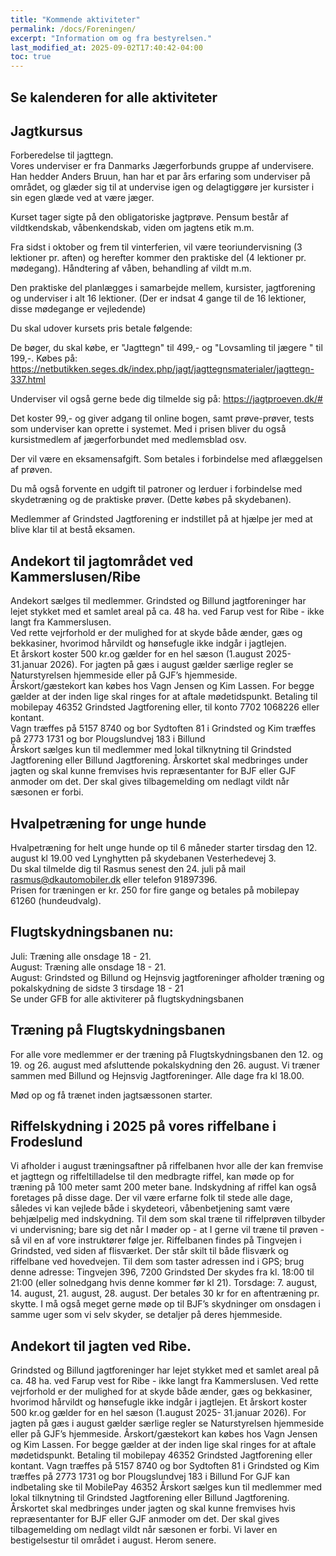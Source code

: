 ```yaml
---
title: "Kommende aktiviteter"
permalink: /docs/Foreningen/
excerpt: "Information om og fra bestyrelsen."
last_modified_at: 2025-09-02T17:40:42-04:00
toc: true
---
```

## Se kalenderen for alle aktiviteter 
## Jagtkursus   
Forberedelse til jagttegn.    
Vores underviser er fra Danmarks Jægerforbunds gruppe af undervisere. Han hedder Anders Bruun, han har et par års erfaring som underviser på området, og glæder sig til at undervise igen og delagtiggøre jer kursister i sin egen glæde ved at være jæger.   

Kurset tager sigte på den obligatoriske jagtprøve. Pensum består af vildtkendskab, våbenkendskab, viden om jagtens etik m.m.  

Fra sidst i oktober og frem til vinterferien, vil være teoriundervisning (3 lektioner pr. aften) og herefter kommer den praktiske del (4 lektioner pr. mødegang). Håndtering af våben, behandling af vildt m.m.   

Den praktiske del planlægges i samarbejde mellem, kursister, jagtforening og underviser i alt 16 lektioner. (Der er indsat 4 gange til de 16 lektioner, disse mødegange er vejledende)   

Du skal udover kursets pris betale følgende:

De bøger, du skal købe, er "Jagttegn" til 499,- og "Lovsamling til jægere " til 199,-. Købes på: https://netbutikken.seges.dk/index.php/jagt/jagttegnsmaterialer/jagttegn-337.html

Underviser vil også gerne bede dig tilmelde sig på: https://jagtproeven.dk/#   

Det koster 99,- og giver adgang til online bogen, samt prøve-prøver, tests som underviser kan oprette i systemet. Med i prisen bliver du også kursistmedlem af jægerforbundet med medlemsblad osv.   

Der vil være en eksamensafgift. Som betales i forbindelse med aflæggelsen af prøven.   


Du må også forvente en udgift til patroner og lerduer i forbindelse med skydetræning og de praktiske prøver. (Dette købes på skydebanen).   

Medlemmer af Grindsted Jagtforening er indstillet på at hjælpe jer med at blive klar til at  bestå eksamen.   

## Andekort til jagtområdet ved Kammerslusen/Ribe     
Andekort sælges til medlemmer.
Grindsted og Billund jagtforeninger har lejet stykket med et samlet areal på ca. 48 ha. ved Farup vest for Ribe - ikke langt fra Kammerslusen.     
Ved rette vejrforhold er der mulighed for at skyde både ænder, gæs og bekkasiner, hvorimod hårvildt og hønsefugle ikke indgår i jagtlejen.     
Et årskort koster 500 kr.og gælder for en hel sæson (1.august 2025- 31.januar 2026). For jagten på gæs i august gælder særlige regler se Naturstyrelsen hjemmeside eller på GJF’s hjemmeside.     
Årskort/gæstekort kan købes hos Vagn Jensen og Kim Lassen. For begge gælder at der inden lige skal ringes for at aftale mødetidspunkt. Betaling til mobilepay 46352 Grindsted Jagtforening eller, til konto 7702 1068226 eller kontant.     
Vagn træffes på 5157 8740 og bor Sydtoften 81 i Grindsted og Kim træffes på 2773 1731 og bor Plougslundvej 183 i Billund     
Årskort sælges kun til medlemmer med lokal tilknytning til Grindsted Jagtforening eller Billund Jagtforening. Årskortet skal medbringes under jagten og skal kunne fremvises hvis repræsentanter for BJF eller GJF anmoder om det. Der skal gives tilbagemelding om nedlagt vildt når sæsonen er forbi.    



## Hvalpetræning for unge hunde
Hvalpetræning for helt unge hunde op til 6 måneder starter tirsdag den 12. august kl 19.00 ved Lynghytten på skydebanen Vesterhedevej 3.   
Du skal tilmelde dig til Rasmus senest den 24. juli på mail rasmus@dkautomobiler.dk eller telefon 91897396.   
Prisen for træningen er kr. 250 for fire gange og betales på mobilepay 61260 (hundeudvalg).     
## Flugtskydningsbanen nu:      
Juli: Træning alle onsdage 18 - 21.    
August: Træning alle onsdage 18 - 21.    
August: Grindsted og Billund og Hejnsvig jagtforeninger afholder træning og pokalskydning de sidste 3 tirsdage 18 - 21         
Se under GFB for alle aktiviterer på flugtskydningsbanen
## Træning på Flugtskydningsbanen
For alle vore medlemmer er der træning på Flugtskydningsbanen den 12. og 19. og 26. august med afsluttende pokalskydning den 26. august. Vi træner sammen med Billund og Hejnsvig Jagtforeninger. Alle dage fra kl 18.00. 

Mød op og få trænet inden jagtsæssonen starter.    

## Riffelskydning i 2025 på vores riffelbane i Frodeslund 
Vi afholder i august træningsaftner på riffelbanen hvor alle der kan fremvise et jagttegn og riffeltilladelse til den medbragte riffel, kan møde op for træning på 100 meter samt 200 meter bane. Indskydning af riffel kan også foretages på disse dage. Der vil være erfarne folk til stede alle dage, således vi kan vejlede både i skydeteori, våbenbetjening samt være behjælpelig med indskydning. 
Til dem som skal træne til riffelprøven tilbyder vi undervisning; bare sig det når I møder op - at I gerne vil træne til prøven - så vil en af vore instruktører følge jer. 
Riffelbanen findes på Tingvejen i Grindsted, ved siden af flisværket. 
Der står skilt til både flisværk og riffelbane ved hovedvejen. Til dem som taster adressen ind i GPS; brug denne adresse: Tingvejen 396, 7200 Grindsted 
Der skydes fra kl. 18:00 til 21:00 (eller solnedgang hvis denne kommer før kl 21). 
Torsdage: 7. august, 14. august, 21. august, 28. august. 
Der betales 30 kr for en aftentræning pr. skytte. 
I må også meget gerne møde op til BJF’s skydninger om onsdagen i samme uger som vi selv skyder, se detaljer på deres hjemmeside.

## Andekort til jagten ved Ribe. 
Grindsted og Billund jagtforeninger har lejet stykket med et samlet areal på ca. 48 ha. ved Farup vest for Ribe - ikke langt fra Kammerslusen. 
Ved rette vejrforhold er der mulighed for at skyde både ænder, gæs og bekkasiner, hvorimod hårvildt og hønsefugle ikke indgår i jagtlejen. 
Et årskort koster 500 kr.og gælder for en hel sæson (1.august 2025- 31.januar 2026). For jagten på gæs i august gælder særlige regler se Naturstyrelsen hjemmeside eller på GJF’s hjemmeside. 
Årskort/gæstekort kan købes hos Vagn Jensen og Kim Lassen. For begge gælder at der inden lige skal ringes for at aftale mødetidspunkt. Betaling til mobilepay 46352 Grindsted Jagtforening eller kontant. 
Vagn træffes på 5157 8740 og bor Sydtoften 81 i Grindsted og Kim træffes på 2773 1731 og bor Plougslundvej 183 i Billund 
For GJF kan indbetaling ske til MobilePay 46352 
Årskort sælges kun til medlemmer med lokal tilknytning til Grindsted Jagtforening eller Billund Jagtforening. Årskortet skal medbringes under jagten og skal kunne fremvises hvis repræsentanter for BJF eller GJF anmoder om det. Der skal gives tilbagemelding om nedlagt vildt når sæsonen er forbi. 
Vi laver en bestigelsestur til området i august. Herom senere. 



